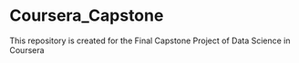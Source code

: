 # Coursera_Capstone
This repository is created for the Final Capstone Project of Data Science in Coursera

